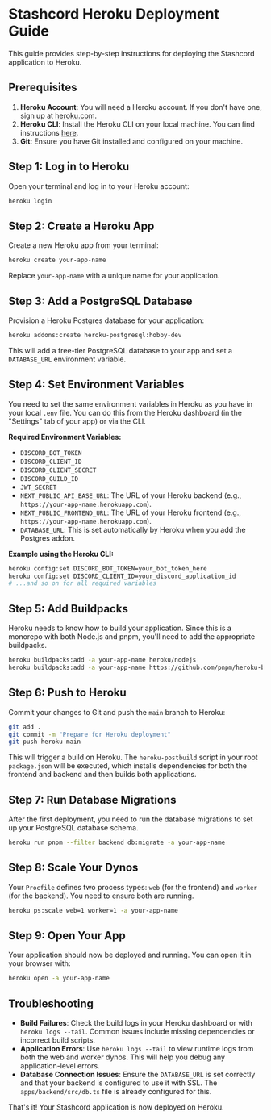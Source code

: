 # Stashcord Heroku Deployment Guide

This guide provides step-by-step instructions for deploying the Stashcord application to Heroku.

## Prerequisites

1.  **Heroku Account**: You will need a Heroku account. If you don't have one, sign up at [heroku.com](https://www.heroku.com/).
2.  **Heroku CLI**: Install the Heroku CLI on your local machine. You can find instructions [here](https://devcenter.heroku.com/articles/heroku-cli).
3.  **Git**: Ensure you have Git installed and configured on your machine.

## Step 1: Log in to Heroku

Open your terminal and log in to your Heroku account:

```bash
heroku login
```

## Step 2: Create a Heroku App

Create a new Heroku app from your terminal:

```bash
heroku create your-app-name
```

Replace `your-app-name` with a unique name for your application.

## Step 3: Add a PostgreSQL Database

Provision a Heroku Postgres database for your application:

```bash
heroku addons:create heroku-postgresql:hobby-dev
```

This will add a free-tier PostgreSQL database to your app and set a `DATABASE_URL` environment variable.

## Step 4: Set Environment Variables

You need to set the same environment variables in Heroku as you have in your local `.env` file. You can do this from the Heroku dashboard (in the "Settings" tab of your app) or via the CLI.

**Required Environment Variables:**

*   `DISCORD_BOT_TOKEN`
*   `DISCORD_CLIENT_ID`
*   `DISCORD_CLIENT_SECRET`
*   `DISCORD_GUILD_ID`
*   `JWT_SECRET`
*   `NEXT_PUBLIC_API_BASE_URL`: The URL of your Heroku backend (e.g., `https://your-app-name.herokuapp.com`).
*   `NEXT_PUBLIC_FRONTEND_URL`: The URL of your Heroku frontend (e.g., `https://your-app-name.herokuapp.com`).
*   `DATABASE_URL`: This is set automatically by Heroku when you add the Postgres addon.

**Example using the Heroku CLI:**

```bash
heroku config:set DISCORD_BOT_TOKEN=your_bot_token_here
heroku config:set DISCORD_CLIENT_ID=your_discord_application_id
# ...and so on for all required variables
```

## Step 5: Add Buildpacks

Heroku needs to know how to build your application. Since this is a monorepo with both Node.js and pnpm, you'll need to add the appropriate buildpacks.

```bash
heroku buildpacks:add -a your-app-name heroku/nodejs
heroku buildpacks:add -a your-app-name https://github.com/pnpm/heroku-buildpack-pnpm
```

## Step 6: Push to Heroku

Commit your changes to Git and push the `main` branch to Heroku:

```bash
git add .
git commit -m "Prepare for Heroku deployment"
git push heroku main
```

This will trigger a build on Heroku. The `heroku-postbuild` script in your root `package.json` will be executed, which installs dependencies for both the frontend and backend and then builds both applications.

## Step 7: Run Database Migrations

After the first deployment, you need to run the database migrations to set up your PostgreSQL database schema.

```bash
heroku run pnpm --filter backend db:migrate -a your-app-name
```

## Step 8: Scale Your Dynos

Your `Procfile` defines two process types: `web` (for the frontend) and `worker` (for the backend). You need to ensure both are running.

```bash
heroku ps:scale web=1 worker=1 -a your-app-name
```

## Step 9: Open Your App

Your application should now be deployed and running. You can open it in your browser with:

```bash
heroku open -a your-app-name
```

## Troubleshooting

*   **Build Failures**: Check the build logs in your Heroku dashboard or with `heroku logs --tail`. Common issues include missing dependencies or incorrect build scripts.
*   **Application Errors**: Use `heroku logs --tail` to view runtime logs from both the web and worker dynos. This will help you debug any application-level errors.
*   **Database Connection Issues**: Ensure the `DATABASE_URL` is set correctly and that your backend is configured to use it with SSL. The `apps/backend/src/db.ts` file is already configured for this.

That's it! Your Stashcord application is now deployed on Heroku.
